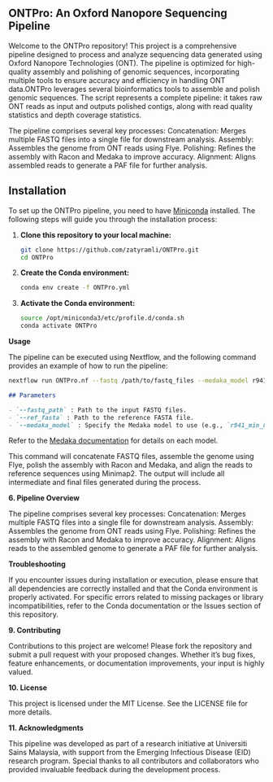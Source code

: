 ## ONTPro: An Oxford Nanopore Sequencing Pipeline

Welcome to the ONTPro repository! This project is a comprehensive pipeline designed to process and analyze sequencing data generated using Oxford Nanopore Technologies (ONT). The pipeline is optimized for high-quality assembly and polishing of genomic sequences, incorporating multiple tools to ensure accuracy and efficiency in handling ONT data.ONTPro leverages several bioinformatics tools to assemble and polish genomic sequences. The script represents a complete pipeline: it takes raw ONT reads as input and outputs polished contigs, along with read quality statistics and depth coverage statistics.

The pipeline comprises several key processes:
Concatenation: Merges multiple FASTQ files into a single file for downstream analysis.
Assembly: Assembles the genome from ONT reads using Flye.
Polishing: Refines the assembly with Racon and Medaka to improve accuracy.
Alignment: Aligns assembled reads to generate a PAF file for further analysis.

## Installation

To set up the ONTPro pipeline, you need to have [Miniconda](https://docs.anaconda.com/miniconda/miniconda-install/) installed. The following steps will guide you through the installation process:

1. **Clone this repository to your local machine:**

    ```bash
    git clone https://github.com/zatyramli/ONTPro.git
    cd ONTPro
    ```

2. **Create the Conda environment:**

    ```bash
    conda env create -f ONTPro.yml
    ```

3. **Activate the Conda environment:**

    ```bash
    source /opt/miniconda3/etc/profile.d/conda.sh
    conda activate ONTPro
    ```


**Usage**

The pipeline can be executed using Nextflow, and the following command provides an example of how to run the pipeline:
```bash
nextflow run ONTPro.nf --fastq /path/to/fastq_files --medaka_model r941_min_high_g360 --references /path/to/reference_directory --outdir /path/to/output_directory
```

```markdown
## Parameters

- `--fastq_path` : Path to the input FASTQ files.
- `--ref_fasta` : Path to the reference FASTA file.
- `--medaka_model` : Specify the Medaka model to use (e.g., `r941_min_high_g360`).
```

Refer to the [Medaka documentation](https://github.com/nanoporetech/medaka) for details on each model.

This command will concatenate FASTQ files, assemble the genome using Flye, polish the assembly with Racon and Medaka, and align the reads to reference sequences using Minimap2. The output will include all intermediate and final files generated during the process.

**6. Pipeline Overview**

The pipeline comprises several key processes:
Concatenation: Merges multiple FASTQ files into a single file for downstream analysis.
Assembly: Assembles the genome from ONT reads using Flye.
Polishing: Refines the assembly with Racon and Medaka to improve accuracy.
Alignment: Aligns reads to the assembled genome to generate a PAF file for further analysis.

**Troubleshooting**

If you encounter issues during installation or execution, please ensure that all dependencies are correctly installed and that the Conda environment is properly activated. For specific errors related to missing packages or library incompatibilities, refer to the Conda documentation or the Issues section of this repository.

**9. Contributing**

Contributions to this project are welcome! Please fork the repository and submit a pull request with your proposed changes. Whether it’s bug fixes, feature enhancements, or documentation improvements, your input is highly valued.

**10. License**

This project is licensed under the MIT License. See the LICENSE file for more details.

**11. Acknowledgments**

This pipeline was developed as part of a research initiative at Universiti Sains Malaysia, with support from the Emerging Infectious Disease (EID) research program. Special thanks to all contributors and collaborators who provided invaluable feedback during the development process.


